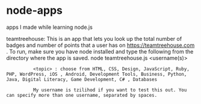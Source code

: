 # node-apps
apps I made while learning node.js

teamtreehouse: This is an app that lets you look up the total number of badges and number of points that a user has on https://teamtreehouse.com . To run, make sure you have node installed and type the following from the directory where the app is saved.
             node teamtreehouse.js <topic> <username(s)>
            
              <topic> : choose from HTML, CSS, Design, JavaScript, Ruby, PHP, WordPress, iOS , Android, Development Tools, Business, Python, Java, Digital Literacy, Game Development, C# , Databases
              
              My username is tzilihod if you want to test this out. You can specify more than one username, separated by spaces.
